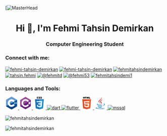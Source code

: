 [![MasterHead](https://media2.giphy.com/media/v1.Y2lkPTc5MGI3NjExOXluemdkY3g3aWFqdWUwNW5idG9hc2czcGh6YTZrZmRmOWhwYzY0ayZlcD12MV9pbnRlcm5hbF9naWZfYnlfaWQmY3Q9Zw/xUA7bdpLxQhsSQdyog/giphy.gif)
<h1 align="center">Hi 👋, I'm Fehmi Tahsin Demirkan</h1>
<h3 align="center">Computer Engineering Student</h3>



<h3 align="left">Connect with me:</h3>
<p align="left">
<a href="https://linkedin.com/in/fehmi-tahsin-demirkan" target="blank"><img align="center" src="https://raw.githubusercontent.com/rahuldkjain/github-profile-readme-generator/master/src/images/icons/Social/linked-in-alt.svg" alt="fehmi-tahsin-demirkan" height="30" width="40" /></a>
<a href="https://stackoverflow.com/users/fehmi-tahsin-demirkan" target="blank"><img align="center" src="https://raw.githubusercontent.com/rahuldkjain/github-profile-readme-generator/master/src/images/icons/Social/stack-overflow.svg" alt="fehmi-tahsin-demirkan" height="30" width="40" /></a>
<a href="https://kaggle.com/fehmitahsindemirkan" target="blank"><img align="center" src="https://raw.githubusercontent.com/rahuldkjain/github-profile-readme-generator/master/src/images/icons/Social/kaggle.svg" alt="fehmitahsindemirkan" height="30" width="40" /></a>
<a href="https://instagram.com/tahsin.fehmi" target="blank"><img align="center" src="https://raw.githubusercontent.com/rahuldkjain/github-profile-readme-generator/master/src/images/icons/Social/instagram.svg" alt="tahsin.fehmi" height="30" width="40" /></a>
<a href="https://medium.com/@fehmitd" target="blank"><img align="center" src="https://raw.githubusercontent.com/rahuldkjain/github-profile-readme-generator/master/src/images/icons/Social/medium.svg" alt="@fehmitd" height="30" width="40" /></a>
<a href="https://www.youtube.com/c/@fehmi53" target="blank"><img align="center" src="https://raw.githubusercontent.com/rahuldkjain/github-profile-readme-generator/master/src/images/icons/Social/youtube.svg" alt="@fehmi53" height="30" width="40" /></a>
<a href="https://www.hackerrank.com/fehmitahsindemi1" target="blank"><img align="center" src="https://raw.githubusercontent.com/rahuldkjain/github-profile-readme-generator/master/src/images/icons/Social/hackerrank.svg" alt="fehmitahsindemi1" height="30" width="40" /></a>
</p>

<h3 align="left">Languages and Tools:</h3>
<p align="left"> <a href="https://www.w3schools.com/cpp/" target="_blank" rel="noreferrer"> <img src="https://raw.githubusercontent.com/devicons/devicon/master/icons/cplusplus/cplusplus-original.svg" alt="cplusplus" width="40" height="40"/> </a> <a href="https://www.w3schools.com/cs/" target="_blank" rel="noreferrer"> <img src="https://raw.githubusercontent.com/devicons/devicon/master/icons/csharp/csharp-original.svg" alt="csharp" width="40" height="40"/> </a> <a href="https://www.w3schools.com/css/" target="_blank" rel="noreferrer"> <img src="https://raw.githubusercontent.com/devicons/devicon/master/icons/css3/css3-original-wordmark.svg" alt="css3" width="40" height="40"/> </a> <a href="https://dart.dev" target="_blank" rel="noreferrer"> <img src="https://www.vectorlogo.zone/logos/dartlang/dartlang-icon.svg" alt="dart" width="40" height="40"/> </a> <a href="https://flutter.dev" target="_blank" rel="noreferrer"> <img src="https://www.vectorlogo.zone/logos/flutterio/flutterio-icon.svg" alt="flutter" width="40" height="40"/> </a> <a href="https://www.w3.org/html/" target="_blank" rel="noreferrer"> <img src="https://raw.githubusercontent.com/devicons/devicon/master/icons/html5/html5-original-wordmark.svg" alt="html5" width="40" height="40"/> </a> <a href="https://www.java.com" target="_blank" rel="noreferrer"> <img src="https://raw.githubusercontent.com/devicons/devicon/master/icons/java/java-original.svg" alt="java" width="40" height="40"/> </a> <a href="https://www.microsoft.com/en-us/sql-server" target="_blank" rel="noreferrer"> <img src="https://www.svgrepo.com/show/303229/microsoft-sql-server-logo.svg" alt="mssql" width="40" height="40"/> </a> </p>

<p><img align="center" src="https://github-readme-stats.vercel.app/api/top-langs?username=fehmitahsindemirkan&show_icons=true&locale=en&layout=compact" alt="fehmitahsindemirkan" /></p>

<p><img align="center" src="https://github-readme-streak-stats.herokuapp.com/?user=fehmitahsindemirkan&" alt="fehmitahsindemirkan" /></p>
